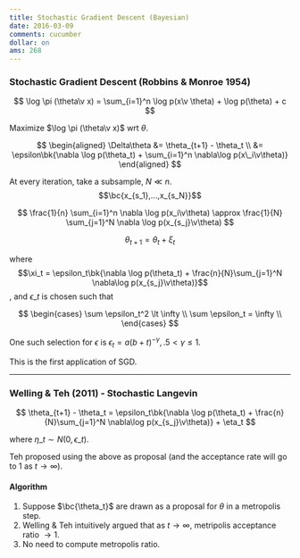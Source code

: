 ```yaml
---
title: Stochastic Gradient Descent (Bayesian)
date: 2016-03-09
comments: cucumber
dollar: on
ams: 268
---
```


### Stochastic Gradient Descent (Robbins & Monroe 1954)

$$
  \log \pi (\theta\v x) = \sum_{i=1}^n \log p(x\v \theta) + \log p(\theta) + c
$$

Maximize $\log \pi (\theta\v x)$ wrt $\theta$.

$$
\begin{aligned}
  \Delta\theta &= \theta_{t+1} - \theta_t \\
               &= \epsilon\bk{\nabla \log p(\theta_t) + \sum_{i=1}^n \nabla\log p(x\_i\v\theta)}
\end{aligned}
$$

At every iteration, take a subsample, $N \ll n$. $$\bc{x_{s_1},...,x_{s_N}}$$

$$
  \frac{1}{n} \sum_{i=1}^n \nabla \log p(x_i\v\theta) \approx \frac{1}{N} \sum_{j=1}^N \nabla \log p(x_{s_j}\v\theta)
$$

$$
  \theta_{t+1} = \theta_t + \xi_t
$$

where $$\xi_t = \epsilon_t\bk{\nabla \log p(\theta_t) + \frac{n}{N}\sum_{j=1}^N \nabla\log p(x_{s_j}\v\theta)}$$, and $\epsilon\_t$ is chosen such that 

$$
\begin{cases}
  \sum \epsilon_t^2 \lt \infty \\
  \sum \epsilon_t = \infty \\
\end{cases}
$$

One such selection for $\epsilon$ is $\epsilon_t = a(b+t)^{-\gamma}, .5 \lt \gamma \le 1$. 

This is the first application of SGD.

***

### Welling & Teh (2011) - Stochastic Langevin

$$
  \theta_{t+1} - \theta_t =  \epsilon_t\bk{\nabla \log p(\theta_t) + \frac{n}{N}\sum_{j=1}^N \nabla\log p(x_{s_j}\v\theta)} + \eta_t
$$

where $\eta\_t\sim N(0,\epsilon\_t)$.

Teh proposed using the above as proposal (and the acceptance rate will go to 1 as $t \rightarrow \infty$).

#### Algorithm

1. Suppose $\bc{\theta_t}$ are drawn as a proposal for $\theta$ in a metropolis step.
2. Welling & Teh intuitively argued that as $t\rightarrow\infty$, metripolis acceptance ratio $\rightarrow 1$.
3. No need to compute metropolis ratio.
